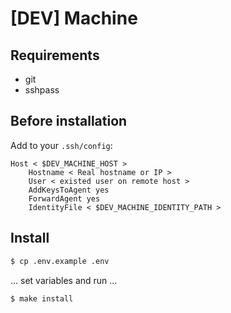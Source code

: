 # [DEV] Machine

## Requirements
- git
- sshpass

## Before installation

Add to your `.ssh/config`:
```
Host < $DEV_MACHINE_HOST >
    Hostname < Real hostname or IP >
    User < existed user on remote host >
    AddKeysToAgent yes
    ForwardAgent yes
    IdentityFile < $DEV_MACHINE_IDENTITY_PATH >
```

## Install

```bash
$ cp .env.example .env
```

... set variables and run ...

```bash
$ make install
```
